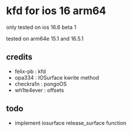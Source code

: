 # kfd for ios 16 arm64  
only tested on ios 16.6 beta 1  

tested on arm64e 15.1 and 16.5.1

## credits
 - felix-pb : kfd
 - opa334 : IOSurface kwrite method
 - checkra1n : pongoOS
 - wh1te4ever : offsets

## todo
 - implement iosurface release_surface function
